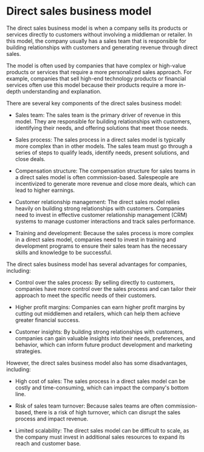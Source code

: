 # Direct sales business model

The direct sales business model is when a company sells its products or services directly to customers without involving a middleman or retailer. In this model, the company usually has a sales team that is responsible for building relationships with customers and generating revenue through direct sales.

The model is often used by companies that have complex or high-value products or services that require a more personalized sales approach. For example, companies that sell high-end technology products or financial services often use this model because their products require a more in-depth understanding and explanation.

There are several key components of the direct sales business model:

* Sales team: The sales team is the primary driver of revenue in this model. They are responsible for building relationships with customers, identifying their needs, and offering solutions that meet those needs.

* Sales process: The sales process in a direct sales model is typically more complex than in other models. The sales team must go through a series of steps to qualify leads, identify needs, present solutions, and close deals.

* Compensation structure: The compensation structure for sales teams in a direct sales model is often commission-based. Salespeople are incentivized to generate more revenue and close more deals, which can lead to higher earnings.

* Customer relationship management: The direct sales model relies heavily on building strong relationships with customers. Companies need to invest in effective customer relationship management (CRM) systems to manage customer interactions and track sales performance.

* Training and development: Because the sales process is more complex in a direct sales model, companies need to invest in training and development programs to ensure their sales team has the necessary skills and knowledge to be successful.

The direct sales business model has several advantages for companies, including:

* Control over the sales process: By selling directly to customers, companies have more control over the sales process and can tailor their approach to meet the specific needs of their customers.

* Higher profit margins: Companies can earn higher profit margins by cutting out middlemen and retailers, which can help them achieve greater financial success.

* Customer insights: By building strong relationships with customers, companies can gain valuable insights into their needs, preferences, and behavior, which can inform future product development and marketing strategies.

However, the direct sales business model also has some disadvantages, including:

* High cost of sales: The sales process in a direct sales model can be costly and time-consuming, which can impact the company's bottom line.

* Risk of sales team turnover: Because sales teams are often commission-based, there is a risk of high turnover, which can disrupt the sales process and impact revenue.

* Limited scalability: The direct sales model can be difficult to scale, as the company must invest in additional sales resources to expand its reach and customer base.
